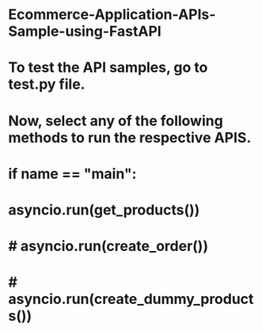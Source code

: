 # Ecommerce-Application-APIs-Sample-using-FastAPI
# To test the API samples, go to test.py file.

# Now, select any of the following methods to run the respective APIS.
# if __name__ == "__main__":
#    asyncio.run(get_products())

#    # asyncio.run(create_order())

#    # asyncio.run(create_dummy_products())



